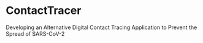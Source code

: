# ContactTracer
Developing an Alternative Digital Contact Tracing Application to Prevent the Spread of SARS-CoV-2

